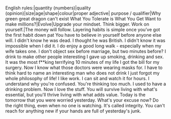 English rules:|quantity (numbers)|quality (opinion)|size|age|shape|colour|proper adjective| purpose / qualifier|Why green great dragon can't exist
What You Tolerate is What You Get
Want to make millions?|Evolve|Upgrade your mindset. Think bigger. Work on yourself.|The money will follow.
Layering habits is simple once you’ve got the first habit down pat
You have to believe in yourself before anyone else will.
I didn't know he was dead. I thought he was British.
I didn't know it was impossible when I did it.
I do enjoy a good long walk - especially when my wife takes one.
I don't object sex before marriage, but two minutes before?
I drink to make other people interesting
I gave up smoking, drinking and sex. It was the most f**king terrifying 10 minutes of my life
I got the bill for my surgery. Now I know what those doctors were wearing masks for.
I have to think hard to name an interesting man who does not drink
I just forgot my whole philosophy of life!
I like work. I can sit and watch it for hours.
I understand why you're confused. You're thinking too much.
I used to have a drinking problem. Now I love the stuff.
You will survive living with what's essential, but you'll thrive living with what adds value.
Today is the tomorrow that you were worried yesterday. What's your excuse now?
Do the right thing, even when no one is watching. It's called integrity.
You can't reach for anything new if your hands are full of yesterday's junk.
